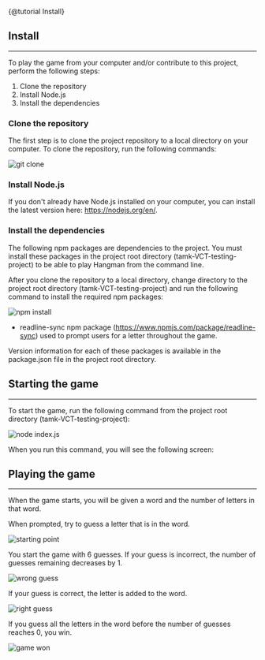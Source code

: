 {@tutorial Install}

## Install

---

To play the game from your computer and/or contribute to this project, perform the following steps:

1. Clone the repository
2. Install Node.js
3. Install the dependencies

### Clone the repository

The first step is to clone the project repository to a local directory on your computer. To clone the repository, run the following commands:

![git clone](https://i.postimg.cc/FHb7f4GX/git-clone-and-cd.jpg)

### Install Node.js

If you don't already have Node.js installed on your computer, you can install the latest version here: <https://nodejs.org/en/>.

### Install the dependencies

The following npm packages are dependencies to the project. You must install these packages in the project root directory (tamk-VCT-testing-project) to be able to play Hangman from the command line.

After you clone the repository to a local directory, change directory to the project root directory (tamk-VCT-testing-project) and run the following command to install the required npm packages:

![npm install](https://i.postimg.cc/F15HRWLK/npm-install.jpg)

- readline-sync npm package (https://www.npmjs.com/package/readline-sync) used to prompt users for a letter throughout the game.

Version information for each of these packages is available in the package.json file in the project root directory.

## Starting the game

---

To start the game, run the following command from the project root directory (tamk-VCT-testing-project):

![node index.js](https://i.postimg.cc/vHfWvCX3/node-index-js.jpg)

When you run this command, you will see the following screen:

## Playing the game

---

When the game starts, you will be given a word and the number of letters in that word.

When prompted, try to guess a letter that is in the word.

![starting point](https://i.postimg.cc/MpYVCRCB/game-start.jpg)

You start the game with 6 guesses. If your guess is incorrect, the number of guesses remaining decreases by 1.

![wrong guess](https://i.postimg.cc/LXG1tV1c/game-wrong-guess.jpg)

If your guess is correct, the letter is added to the word.

![right guess](https://i.postimg.cc/020zjvVR/game-right-guess.jpg)

If you guess all the letters in the word before the number of guesses reaches 0, you win.

![game won](https://i.postimg.cc/vBPdkPzK/game-win.jpg)
